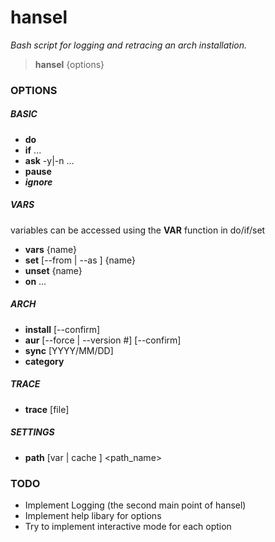 # **hansel**
*Bash script for logging and retracing an arch installation.*

> __hansel__ {options}
### **OPTIONS**
##### BASIC
* __do__ <command>
* __if__ <condition> ...
* __ask__ <prompt> -y|-n ...
* __pause__ <prompt>
* ___ignore___ *<will be used in next version>*

##### VARS
variables can be accessed using the __VAR__ function in do/if/set
* __vars__ {name}
* __set__ [--from <command> | --as <value>] {name}
* __unset__ {name}
* __on__ <name> ...

##### ARCH
* __install__ <package> [--confirm]
* __aur__ <package> [--force | --version #] [--confirm]
* __sync__ [YYYY/MM/DD]
* __category__ <name>

##### TRACE
* __trace__ [file]

##### SETTINGS
* __path__ [var | cache ] <path_name>

### **TODO**
* Implement Logging (the second main point of hansel)
* Implement help libary for options
* Try to implement interactive mode for each option